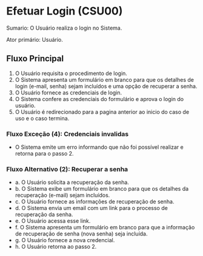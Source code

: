 # Efetuar Login (CSU00)
Sumario: O Usuário realiza o login no Sistema.

Ator primário: Usuário.

## Fluxo Principal
1. O Usuário requisita o procedimento de login.
2. O Sistema apresenta um formulário em branco para que os detalhes de login (e-mail, senha) sejam incluídos e uma opção de recuperar a senha.
3. O Usuário fornece as credenciais de login.
4. O Sistema confere as credenciais do formulário e aprova o login do usuário.
5. O Usuário é redirecionado para a pagina anterior ao inicio do caso de uso e o caso termina.

### Fluxo Exceção (4): Credenciais invalidas
- O Sistema emite um erro informando que não foi possível realizar e retorna para o passo 2.


### Fluxo Alternativo (2): Recuperar a senha
- a. O Usuário solicita a recuperação da senha.
- b. O Sistema exibe um formulário em branco para que os detalhes da recuperação (e-mail) sejam incluídos.
- c. O Usuário fornece as informações de recuperação de senha.
- d. O Sistema envia um email com um link para o processo de recuperação da senha.
- e. O Usuário acessa esse link.
- f. O Sistema apresenta um formulário em branco para que a informação de recuperação de senha (nova senha) seja incluída.
- g. O Usuário fornece a nova credencial.
- h. O Usuário retorna ao passo 2.
